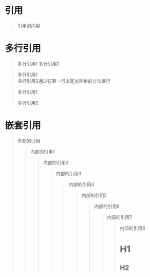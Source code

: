 引用
====

> 引用的内容

# 多行引用
>多行引用1
>多行引用2

>多行引用1  
>多行引用2通过在第一行末尾加空格的方法换行

>多行引用1
>
>多行引用2


# 嵌套引用
>外部的引用
>>内部的引用1
>>>内部的引用2
>>>>内部的引用3
>>>>>内部的引用4
>>>>>>内部的引用5
>>>>>>>内部的引用6
>>>>>>>>内部的引用7
>>>>>>>>>内部的引用8
>>>>>>>>># H1
>>>>>>>>>## H2







